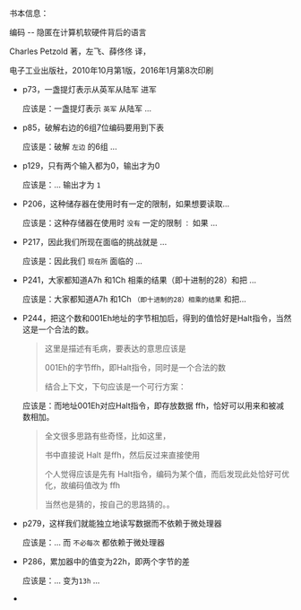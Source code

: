 书本信息：

编码 -- 隐匿在计算机软硬件背后的语言



Charles Petzold 著，左飞、薛佟佟 译，

电子工业出版社，2010年10月第1版，2016年1月第8次印刷



- p73，一盏提灯表示从英军从陆军 进军

  应该是：一盏提灯表示 `英军` 从陆军 ...

- p85，破解右边的6组7位编码要用到下表

  应该是：破解 `左边` 的6组 ...

- p129，只有两个输入都为0，输出才为0

  应该是：... 输出才为 `1`

- P206，这种储存器在使用时有一定的限制，如果想要读取...

  应该是：这种存储器在使用时 `没有` 一定的限制 `：` 如果 ...

- P217，因此我们所现在面临的挑战就是 ...

  应该是：因此我们 `现在所` 面临的 ...

- P241，大家都知道A7h 和1Ch 相乘的结果（即十进制的28）和把 ...

  应该是：大家都知道A7h 和1Ch `（即十进制的28）相乘的结果` 和把...

- P244，把这个数和001Eh地址的字节相加后，得到的值恰好是Halt指令，当然这是一个合法的数。

  > 这里是描述有毛病，要表达的意思应该是
  >
  > 001Eh的字节ffh，即Halt指令，同时是一个合法的数
  >
  > 结合上下文，下句应该是一个可行方案：

  应该是：而地址001Eh对应Halt指令，即存放数据 ffh，恰好可以用来和被减数相加。

  > 全文很多思路有些奇怪，比如这里，
  >
  > 书中直接说 Halt 是ffh，然后反过来直接使用
  >
  > 个人觉得应该是先有 Halt指令，编码为某个值，而后发现此处恰好可优化，故编码值改为 ffh
  >
  > 当然也是猜的，按自己的思路猜的。。

- p279，这样我们就能独立地读写数据而不依赖于微处理器

  应该是：... 而 `不必每次` 都依赖于微处理器

- P286，累加器中的值变为22h，即两个字节的差

  应该是：... 变为`13h` ...

- 